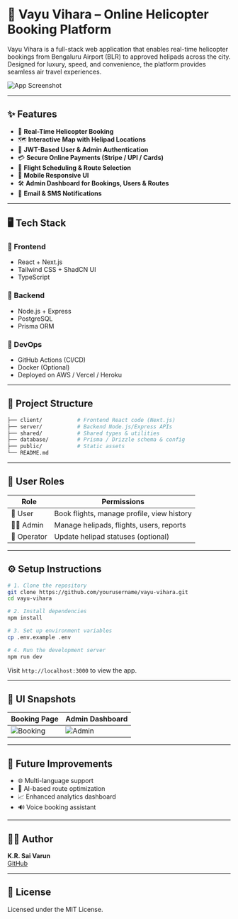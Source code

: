 # 🚁 Vayu Vihara – Online Helicopter Booking Platform

Vayu Vihara is a full-stack web application that enables real-time helicopter bookings from Bengaluru Airport (BLR) to approved helipads across the city. Designed for luxury, speed, and convenience, the platform provides seamless air travel experiences.

![App Screenshot](https://via.placeholder.com/1200x400.png?text=Vayu+Vihara+Preview)

---

## ✨ Features

- 🛫 **Real-Time Helicopter Booking**
- 🗺️ **Interactive Map with Helipad Locations**
- 🔐 **JWT-Based User & Admin Authentication**
- 💳 **Secure Online Payments (Stripe / UPI / Cards)**
- 🧭 **Flight Scheduling & Route Selection**
- 📲 **Mobile Responsive UI**
- 🛠️ **Admin Dashboard for Bookings, Users & Routes**
- 📩 **Email & SMS Notifications**

---

## 🖥️ Tech Stack

### 🔹 Frontend
- React + Next.js
- Tailwind CSS + ShadCN UI
- TypeScript

### 🔹 Backend
- Node.js + Express
- PostgreSQL
- Prisma ORM

### 🔹 DevOps
- GitHub Actions (CI/CD)
- Docker (Optional)
- Deployed on AWS / Vercel / Heroku

---

## 📁 Project Structure

```bash
├── client/           # Frontend React code (Next.js)
├── server/           # Backend Node.js/Express APIs
├── shared/           # Shared types & utilities
├── database/         # Prisma / Drizzle schema & config
├── public/           # Static assets
└── README.md
```

---

## 🔐 User Roles

| Role         | Permissions                                  |
|--------------|----------------------------------------------|
| 🚁 User       | Book flights, manage profile, view history   |
| 🧑‍✈️ Admin     | Manage helipads, flights, users, reports     |
| 🛬 Operator    | Update helipad statuses (optional)          |

---

## ⚙️ Setup Instructions

```bash
# 1. Clone the repository
git clone https://github.com/yourusername/vayu-vihara.git
cd vayu-vihara

# 2. Install dependencies
npm install

# 3. Set up environment variables
cp .env.example .env

# 4. Run the development server
npm run dev
```

Visit `http://localhost:3000` to view the app.

---

## 📸 UI Snapshots

| Booking Page | Admin Dashboard |
|--------------|------------------|
| ![Booking](https://via.placeholder.com/400x200.png?text=Booking+Page) | ![Admin](https://via.placeholder.com/400x200.png?text=Admin+Dashboard) |

---

## 🚀 Future Improvements

- 🌐 Multi-language support
- 🧭 AI-based route optimization
- 📈 Enhanced analytics dashboard
- 🔊 Voice booking assistant

---

## 🧑‍💻 Author

**K.R. Sai Varun**  
[GitHub](https://github.com/KRSaiVarun)

---

## 📄 License

Licensed under the MIT License.